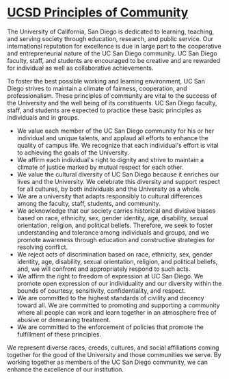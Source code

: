 # [UCSD Principles of Community](https://ucsd.edu/about/principles.html)

The University of California, San Diego is dedicated to learning, teaching, and serving society through education, research, and public service. Our international reputation for excellence is due in large part to the cooperative and entrepreneurial nature of the UC San Diego community. UC San Diego faculty, staff, and students are encouraged to be creative and are rewarded for individual as well as collaborative achievements.

To foster the best possible working and learning environment, UC San Diego strives to maintain a climate of fairness, cooperation, and professionalism. These principles of community are vital to the success of the University and the well being of its constituents. UC San Diego faculty, staff, and students are expected to practice these basic principles as individuals and in groups.


* We value each member of the UC San Diego community for his or her individual and unique talents, and applaud all efforts to enhance the quality of campus life. We recognize that each individual's effort is vital to achieving the goals of the University.
* We affirm each individual's right to dignity and strive to maintain a climate of justice marked by mutual respect for each other.
* We value the cultural diversity of UC San Diego because it enriches our lives and the University. We celebrate this diversity and support respect for all cultures, by both individuals and the University as a whole.
* We are a university that adapts responsibly to cultural differences among the faculty, staff, students, and community.
* We acknowledge that our society carries historical and divisive biases based on race, ethnicity, sex, gender identity, age, disability, sexual orientation, religion, and political beliefs. Therefore, we seek to foster understanding and tolerance among individuals and groups, and we promote awareness through education and constructive strategies for resolving conflict.
* We reject acts of discrimination based on race, ethnicity, sex, gender identity, age, disability, sexual orientation, religion, and political beliefs, and, we will confront and appropriately respond to such acts.
* We affirm the right to freedom of expression at UC San Diego. We promote open expression of our individuality and our diversity within the bounds of courtesy, sensitivity, confidentiality, and respect.
* We are committed to the highest standards of civility and decency toward all. We are committed to promoting and supporting a community where all people can work and learn together in an atmosphere free of abusive or demeaning treatment.
* We are committed to the enforcement of policies that promote the fulfillment of these principles.

We represent diverse races, creeds, cultures, and social affiliations coming together for the good of the University and those communities we serve. By working together as members of the UC San Diego community, we can enhance the excellence of our institution.